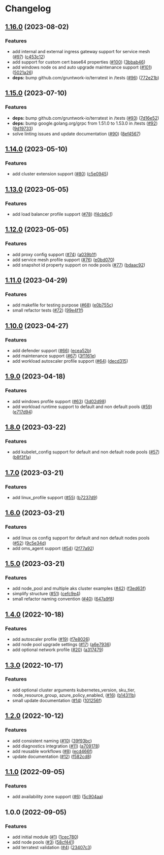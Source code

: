 # Changelog

## [1.16.0](https://github.com/aztfmods/terraform-azure-aks/compare/v1.15.0...v1.16.0) (2023-08-02)


### Features

* add internal and external ingress gateway support for service mesh ([#97](https://github.com/aztfmods/terraform-azure-aks/issues/97)) ([c453c12](https://github.com/aztfmods/terraform-azure-aks/commit/c453c12faa7e96b9497556940d7ac189ee08e220))
* add support for custom cert base64 properties ([#100](https://github.com/aztfmods/terraform-azure-aks/issues/100)) ([3bbab46](https://github.com/aztfmods/terraform-azure-aks/commit/3bbab46edc95d8b8bea52ec9c13f658ea9269519))
* add windows node os and auto upgrade maintenance support ([#101](https://github.com/aztfmods/terraform-azure-aks/issues/101)) ([5021a26](https://github.com/aztfmods/terraform-azure-aks/commit/5021a26a87ee6f15ce37938eda8d31e042ff2598))
* **deps:** bump github.com/gruntwork-io/terratest in /tests ([#96](https://github.com/aztfmods/terraform-azure-aks/issues/96)) ([772e21b](https://github.com/aztfmods/terraform-azure-aks/commit/772e21b5e4c6db1ce292b34d1c2af51d5d050c82))

## [1.15.0](https://github.com/aztfmods/terraform-azure-aks/compare/v1.14.0...v1.15.0) (2023-07-10)


### Features

* **deps:** bump github.com/gruntwork-io/terratest in /tests ([#93](https://github.com/aztfmods/terraform-azure-aks/issues/93)) ([7d16e52](https://github.com/aztfmods/terraform-azure-aks/commit/7d16e52a97554483fce898710bb7e33b8e846a3c))
* **deps:** bump google.golang.org/grpc from 1.51.0 to 1.53.0 in /tests ([#92](https://github.com/aztfmods/terraform-azure-aks/issues/92)) ([9d19733](https://github.com/aztfmods/terraform-azure-aks/commit/9d19733760a552e146f816e528e9c20c33ae5c2b))
* solve linting issues and update documentation ([#90](https://github.com/aztfmods/terraform-azure-aks/issues/90)) ([8ef4567](https://github.com/aztfmods/terraform-azure-aks/commit/8ef4567001759529204d75eae1c05145f143f78f))

## [1.14.0](https://github.com/aztfmods/module-azurerm-aks/compare/v1.13.0...v1.14.0) (2023-05-10)


### Features

* add cluster extension support ([#80](https://github.com/aztfmods/module-azurerm-aks/issues/80)) ([c5e0945](https://github.com/aztfmods/module-azurerm-aks/commit/c5e094545807a410f2c89b3c33af6d9454fdaba7))

## [1.13.0](https://github.com/aztfmods/module-azurerm-aks/compare/v1.12.0...v1.13.0) (2023-05-05)


### Features

* add load balancer profile support ([#78](https://github.com/aztfmods/module-azurerm-aks/issues/78)) ([f4cb6c1](https://github.com/aztfmods/module-azurerm-aks/commit/f4cb6c1c4a57ba921d73776d7c13afd79a73aab0))

## [1.12.0](https://github.com/aztfmods/module-azurerm-aks/compare/v1.11.0...v1.12.0) (2023-05-05)


### Features

* add proxy config support ([#74](https://github.com/aztfmods/module-azurerm-aks/issues/74)) ([a039b1f](https://github.com/aztfmods/module-azurerm-aks/commit/a039b1ffdcd46c59f66f65389f0fd800eb9d82e4))
* add service mesh profile support ([#76](https://github.com/aztfmods/module-azurerm-aks/issues/76)) ([e0bd070](https://github.com/aztfmods/module-azurerm-aks/commit/e0bd070d1672dfcf188d76cce6d69601f3ee8765))
* add snapshot id property support on node pools ([#77](https://github.com/aztfmods/module-azurerm-aks/issues/77)) ([bdaac92](https://github.com/aztfmods/module-azurerm-aks/commit/bdaac9218749591a3e1569cd869f6fbb098e8a4d))

## [1.11.0](https://github.com/aztfmods/module-azurerm-aks/compare/v1.10.0...v1.11.0) (2023-04-29)


### Features

* add makefile for testing purpose ([#68](https://github.com/aztfmods/module-azurerm-aks/issues/68)) ([e0b755c](https://github.com/aztfmods/module-azurerm-aks/commit/e0b755c73618fa854eb64db85993ad44dbd759a3))
* small refactor tests ([#72](https://github.com/aztfmods/module-azurerm-aks/issues/72)) ([99e4f1f](https://github.com/aztfmods/module-azurerm-aks/commit/99e4f1f15c27fce5b6e3cdffe6b7708b460b4f98))

## [1.10.0](https://github.com/aztfmods/module-azurerm-aks/compare/v1.9.0...v1.10.0) (2023-04-27)


### Features

* add defender support ([#66](https://github.com/aztfmods/module-azurerm-aks/issues/66)) ([ecea52b](https://github.com/aztfmods/module-azurerm-aks/commit/ecea52b36b2c8104a2d838c34708415d08aebe81))
* add maintenance support ([#67](https://github.com/aztfmods/module-azurerm-aks/issues/67)) ([3f1161e](https://github.com/aztfmods/module-azurerm-aks/commit/3f1161ef6412532b8856742724fe97fa68dcf6de))
* add workload autoscaler profile support ([#64](https://github.com/aztfmods/module-azurerm-aks/issues/64)) ([decd315](https://github.com/aztfmods/module-azurerm-aks/commit/decd315505bcd212a7d9c52e1de040699e5b878c))

## [1.9.0](https://github.com/aztfmods/module-azurerm-aks/compare/v1.8.0...v1.9.0) (2023-04-18)


### Features

* add windows profile support ([#63](https://github.com/aztfmods/module-azurerm-aks/issues/63)) ([3d02d98](https://github.com/aztfmods/module-azurerm-aks/commit/3d02d987ec2121a04ed60ed999e73b5e6a14a001))
* add workload runtime support to default and non default pools ([#59](https://github.com/aztfmods/module-azurerm-aks/issues/59)) ([e717d94](https://github.com/aztfmods/module-azurerm-aks/commit/e717d944d3f9c0e69738d6175c0a187c8aa2498b))

## [1.8.0](https://github.com/aztfmods/module-azurerm-aks/compare/v1.7.0...v1.8.0) (2023-03-22)


### Features

* add kubelet_config support for default and non default node pools ([#57](https://github.com/aztfmods/module-azurerm-aks/issues/57)) ([b8f3f1a](https://github.com/aztfmods/module-azurerm-aks/commit/b8f3f1aef1f1b5f50382b5a9f2244d349dd0ee1d))

## [1.7.0](https://github.com/aztfmods/module-azurerm-aks/compare/v1.6.0...v1.7.0) (2023-03-21)


### Features

* add linux_profile support ([#55](https://github.com/aztfmods/module-azurerm-aks/issues/55)) ([b7237d9](https://github.com/aztfmods/module-azurerm-aks/commit/b7237d90242196117c501a84afaea01963932808))

## [1.6.0](https://github.com/aztfmods/module-azurerm-aks/compare/v1.5.0...v1.6.0) (2023-03-21)


### Features

* add linux os config support for default and non default nodes pools ([#52](https://github.com/aztfmods/module-azurerm-aks/issues/52)) ([9c5e34d](https://github.com/aztfmods/module-azurerm-aks/commit/9c5e34d0c9d84e4c2b541bdcf95c5b98d23c45ac))
* add oms_agent support ([#54](https://github.com/aztfmods/module-azurerm-aks/issues/54)) ([2f77a92](https://github.com/aztfmods/module-azurerm-aks/commit/2f77a92a8234b2c1d2329e96ae81c39ca8639519))

## [1.5.0](https://github.com/aztfmods/module-azurerm-aks/compare/v1.4.0...v1.5.0) (2023-03-21)


### Features

* add node_pool and multiple aks cluster examples ([#42](https://github.com/aztfmods/module-azurerm-aks/issues/42)) ([f3ed63f](https://github.com/aztfmods/module-azurerm-aks/commit/f3ed63f135640556d7b9c534b3fcd489b75a77b4))
* simplify structure ([#51](https://github.com/aztfmods/module-azurerm-aks/issues/51)) ([cefc9e4](https://github.com/aztfmods/module-azurerm-aks/commit/cefc9e44386f9ec6521de725f6433c0c64bcd162))
* small refactor naming convention ([#40](https://github.com/aztfmods/module-azurerm-aks/issues/40)) ([647a9f8](https://github.com/aztfmods/module-azurerm-aks/commit/647a9f8910c91aa458303f7bd6fe00d2f937f281))

## [1.4.0](https://github.com/aztfmods/module-azurerm-aks/compare/v1.3.0...v1.4.0) (2022-10-18)


### Features

* add autoscaler profile ([#19](https://github.com/aztfmods/module-azurerm-aks/issues/19)) ([f7e8026](https://github.com/aztfmods/module-azurerm-aks/commit/f7e802636bc19f932d1fb13b134e818a10469b94))
* add node pool upgrade settings ([#17](https://github.com/aztfmods/module-azurerm-aks/issues/17)) ([a6e7936](https://github.com/aztfmods/module-azurerm-aks/commit/a6e7936f8f616249fa366193b83a332024732cfb))
* add optional network profile ([#20](https://github.com/aztfmods/module-azurerm-aks/issues/20)) ([a317479](https://github.com/aztfmods/module-azurerm-aks/commit/a3174792238f1f8075b9d071500d439ec5520bdb))

## [1.3.0](https://github.com/aztfmods/module-azurerm-aks/compare/v1.2.0...v1.3.0) (2022-10-17)


### Features

* add optional cluster arguments kubernetes_version, sku_tier, node_resource_group, azure_policy_enabled, ([#16](https://github.com/aztfmods/module-azurerm-aks/issues/16)) ([b14311b](https://github.com/aztfmods/module-azurerm-aks/commit/b14311b001791113a32a3b0f1b034a92048d6e3d))
* small update documentation ([#14](https://github.com/aztfmods/module-azurerm-aks/issues/14)) ([101256f](https://github.com/aztfmods/module-azurerm-aks/commit/101256f0be22f953314216474e251e63ebaa07f9))

## [1.2.0](https://github.com/aztfmods/module-azurerm-aks/compare/v1.1.0...v1.2.0) (2022-10-12)


### Features

* add consistent naming ([#10](https://github.com/aztfmods/module-azurerm-aks/issues/10)) ([39f93bc](https://github.com/aztfmods/module-azurerm-aks/commit/39f93bcc31efa2c01bd9d759fcaa8e1e2f24f6a9))
* add diagnostics integration ([#11](https://github.com/aztfmods/module-azurerm-aks/issues/11)) ([a709178](https://github.com/aztfmods/module-azurerm-aks/commit/a7091784b492194381778688761e28d9e878e82b))
* add reusable workflows ([#8](https://github.com/aztfmods/module-azurerm-aks/issues/8)) ([ecd466f](https://github.com/aztfmods/module-azurerm-aks/commit/ecd466f40f98939c9d977760df0720ab8e89730c))
* update documentation ([#12](https://github.com/aztfmods/module-azurerm-aks/issues/12)) ([f582cd8](https://github.com/aztfmods/module-azurerm-aks/commit/f582cd8981e8251cb092cbef12bd5a53c73da277))

## [1.1.0](https://github.com/dkooll/terraform-azurerm-aks/compare/v1.0.0...v1.1.0) (2022-09-05)


### Features

* add availability zone support ([#6](https://github.com/dkooll/terraform-azurerm-aks/issues/6)) ([5c904aa](https://github.com/dkooll/terraform-azurerm-aks/commit/5c904aa6f43e747c6153a10b436164ab906a0367))

## 1.0.0 (2022-09-05)


### Features

* add initial module ([#1](https://github.com/dkooll/terraform-azurerm-aks/issues/1)) ([1cec780](https://github.com/dkooll/terraform-azurerm-aks/commit/1cec7809f0e74bbc320349fb23326477723e4ea7))
* add node pools ([#3](https://github.com/dkooll/terraform-azurerm-aks/issues/3)) ([58cf441](https://github.com/dkooll/terraform-azurerm-aks/commit/58cf441738c47ee8aaaf16a5a5e1bc8ffe49fd3a))
* add terratest validation ([#4](https://github.com/dkooll/terraform-azurerm-aks/issues/4)) ([23407c3](https://github.com/dkooll/terraform-azurerm-aks/commit/23407c3a894957833827d0140a47595a7991442a))
